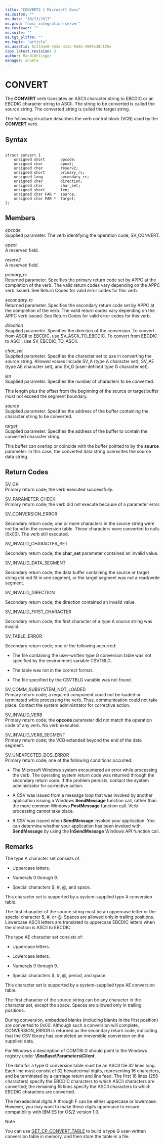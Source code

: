 ```yaml
---
title: "CONVERT2 | Microsoft Docs"
ms.custom: ""
ms.date: "10/13/2017"
ms.prod: "host-integration-server"
ms.reviewer: ""
ms.suite: ""
ms.tgt_pltfrm: ""
ms.topic: "article"
ms.assetid: 5c2fdae6-e52d-412a-944b-3949b38cf25e
caps.latest.revision: 3
author: MandiOhlinger
manager: anneta
---
```

# CONVERT
The **CONVERT** verb translates an ASCII character string to EBCDIC or an EBCDIC character string to ASCII. The string to be converted is called the source string. The converted string is called the target string.  
  
 The following structure describes the verb control block (VCB) used by the **CONVERT** verb.  
  
## Syntax  
  
```  
  
struct convert {  
    unsigned short       opcode;  
    unsigned char        opext;  
    unsigned char        reserv2;  
    unsigned short       primary_rc;  
    unsigned long        secondary_rc;  
    unsigned char        direction;  
    unsigned char        char_set;  
    unsigned short       len;  
    unsigned char FAR *  source;  
    unsigned char FAR *  target;  
};  
```  
  
## Members  
 *opcode*  
 Supplied parameter. The verb identifying the operation code, SV_CONVERT.  
  
 *opext*  
 A reserved field.  
  
 *reserv2*  
 A reserved field.  
  
 *primary_rc*  
 Returned parameter. Specifies the primary return code set by APPC at the completion of the verb. The valid return codes vary depending on the APPC verb issued. See Return Codes for valid error codes for this verb.  
  
 *secondary_rc*  
 Returned parameter. Specifies the secondary return code set by APPC at the completion of the verb. The valid return codes vary depending on the APPC verb issued. See Return Codes for valid error codes for this verb.  
  
 *direction*  
 Supplied parameter. Specifies the direction of the conversion. To convert from ASCII to EBCDIC, use SV_ASCII_TO_EBCDIC. To convert from EBCDIC to ASCII, use SV_EBCDIC_TO_ASCII.  
  
 *char_set*  
 Supplied parameter. Specifies the character set to use in converting the source string. Allowed values include SV_A (type A character set), SV_AE (type AE character set), and SV_G (user-defined type G character set).  
  
 *len*  
 Supplied parameter. Specifies the number of characters to be converted.  
  
 This length plus the offset from the beginning of the source or target buffer must not exceed the segment boundary.  
  
 *source*  
 Supplied parameter. Specifies the address of the buffer containing the character string to be converted.  
  
 *target*  
 Supplied parameter. Specifies the address of the buffer to contain the converted character string.  
  
 This buffer can overlap or coincide with the buffer pointed to by the **source** parameter. In this case, the converted data string overwrites the source data string.  
  
## Return Codes  
 SV_OK  
 Primary return code; the verb executed successfully.  
  
 SV_PARAMETER_CHECK  
 Primary return code; the verb did not execute because of a parameter error.  
  
 SV_CONVERSION_ERROR  
  
 Secondary return code; one or more characters in the source string were not found in the conversion table. These characters were converted to nulls (0x00). The verb still executed.  
  
 SV_INVALID_CHARACTER_SET  
  
 Secondary return code; the **char_set** parameter contained an invalid value.  
  
 SV_INVALID_DATA_SEGMENT  
  
 Secondary return code; the data buffer containing the source or target string did not fit in one segment, or the target segment was not a read/write segment.  
  
 SV_INVALID_DIRECTION  
  
 Secondary return code; the direction contained an invalid value.  
  
 SV_INVALID_FIRST_CHARACTER  
  
 Secondary return code; the first character of a type A source string was invalid.  
  
 SV_TABLE_ERROR  
  
 Secondary return code; one of the following occurred:  
  
-   The file containing the user-written type G conversion table was not specified by the environment variable CSVTBLG.  
  
-   The table was not in the correct format.  
  
-   The file specified by the CSVTBLG variable was not found.  
  
 SV_COMM_SUBSYSTEM_NOT_LOADED  
 Primary return code; a required component could not be loaded or terminated while processing the verb. Thus, communication could not take place. Contact the system administrator for corrective action.  
  
 SV_INVALID_VERB  
 Primary return code; the **opcode** parameter did not match the operation code of any verb. No verb executed.  
  
 SV_INVALID_VERB_SEGMENT  
 Primary return code; the VCB extended beyond the end of the data segment.  
  
 SV_UNEXPECTED_DOS_ERROR  
 Primary return code; one of the following conditions occurred:  
  
-   The Microsoft Windows system encountered an error while processing the verb. The operating system return code was returned through the secondary return code. If the problem persists, contact the system administrator for corrective action.  
  
-   A CSV was issued from a message loop that was invoked by another application issuing a Windows **SendMessage** function call, rather than the more common Windows **PostMessage** function call. Verb processing cannot take place.  
  
-   A CSV was issued when **SendMessage** invoked your application. You can determine whether your application has been invoked with **SendMessage** by using the **InSendMessage** Windows API function call.  
  
## Remarks  
 The type A character set consists of:  
  
-   Uppercase letters.  
  
-   Numerals 0 through 9.  
  
-   Special characters $, #, @, and space.  
  
 This character set is supported by a system-supplied type A conversion table.  
  
 The first character of the source string must be an uppercase letter or the special character $, #, or @. Spaces are allowed only in trailing positions. Lowercase ASCII letters are translated to uppercase EBCDIC letters when the direction is ASCII to EBCDIC.  
  
 The type AE character set consists of:  
  
-   Uppercase letters.  
  
-   Lowercase letters.  
  
-   Numerals 0 through 9.  
  
-   Special characters $, #, @, period, and space.  
  
 This character set is supported by a system-supplied type AE conversion table.  
  
 The first character of the source string can be any character in the character set, except the space. Spaces are allowed only in trailing positions.  
  
 During conversion, embedded blanks (including blanks in the first position) are converted to 0x00. Although such a conversion will complete, CONVERSION_ERROR is returned as the secondary return code, indicating that the CSV library has completed an irreversible conversion on the supplied data.  
  
 For Windows a description of COMTBLG should point to the Windows registry under **\SnaBase\Parameters\Client**.  
  
 The data for a type G conversion table must be an ASCII file 32 lines long. Each line must consist of 32 hexadecimal digits, representing 16 characters, and be terminated by a carriage return and line feed. The first 16 lines (256 characters) specify the EBCDIC characters to which ASCII characters are converted; the remaining 16 lines specify the ASCII characters to which EBCDIC characters are converted.  
  
 The hexadecimal digits A through F can be either uppercase or lowercase. However, you may want to make these digits uppercase to ensure compatibility with IBM ES for OS/2 version 1.0.  
  
> [!NOTE]
>  You can use [GET_CP_CONVERT_TABLE](../core/get-cp-convert-table.md) to build a type G user-written conversion table in memory, and then store the table in a file.
